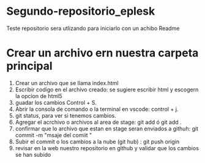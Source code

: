# Segundo-repositorio_eplesk
Teste repositorio sera utlizando  para iniciarlo con un achibo  Readme


# Crear un archivo ern nuestra carpeta principal
1) Crear un archivo que se llama index.html
2) Escribir codigo en el archivo creado: se sugiere escribir html y escogern la opcion de html5
3) guadar los cambios Control + S.
4) Abrir la consola de comando o la terminal en vscode: control + j.
5) git status, para ver si tenemos cambios.
6) Agregar el acrchivo o archivos al area de stage: git add <nombre-del-archivo> ó git add .
7) confirmar que lo archivo que estan en stage seran enviados a githuh: git commit -m "msaje del comiit "
8) Subir el commit o los cambios a la nube (git hub) : git push origin <nombre-de-la-rama> 
9) revisar en la web nuestro repositorio en github y validar que los cambios se han subido 

